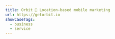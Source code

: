 ```yaml
---
title: Orbit 🚀 Location-based mobile marketing
url: https://getorbit.io
showcaseTags:
  - business
  - service
---
```

